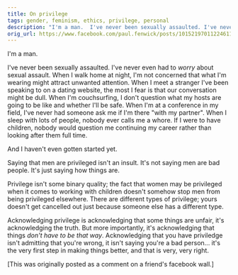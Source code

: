 ```yaml
---
title: On privilege
tags: gender, feminism, ethics, privilege, personal
description: "I'm a man.  I've never been sexually assaulted. I've never even had to *worry* about sexual assault. When I walk home at night, I'm not concerned that what I'm wearing might attract unwanted attention. When I meet a stranger I've been speaking to on a dating website, the most I fear is that our conversation might be dull.  When I'm couchsurfing, I don't question what my hosts are going to be like and whether I'll be safe. When I'm at a conference in my field, I've never had someone ask me if I'm there with my partner. When I sleep with lots of people, nobody ever calls me a whore. If I were to have children, nobody would question me continuing my career rather than looking after them full time."
orig_url: https://www.facebook.com/paul.fenwick/posts/10152197011224611
---
```

I'm a man.

I've never been sexually assaulted. I've never even had to *worry* about sexual
assault. When I walk home at night, I'm not concerned that what I'm wearing
might attract unwanted attention. When I meet a stranger I've been speaking to
on a dating website, the most I fear is that our conversation might be dull.
When I'm couchsurfing, I don't question what my hosts are going to be like and
whether I'll be safe. When I'm at a conference in my field, I've never had
someone ask me if I'm there "with my partner". When I sleep with lots of
people, nobody ever calls me a whore. If I were to have children, nobody would
question me continuing my career rather than looking after them full time.

And I haven't even gotten started yet.

<!--more-->

Saying that men are privileged isn't an insult. It's not saying men are bad
people. It's just saying how things are.

Privilege isn't some binary quality; the fact that women may be privileged when
it comes to working with children doesn't somehow stop men from being
privileged elsewhere. There are different types of privilege; yours doesn't get
cancelled out just because someone else has a different type.

Acknowledging privilege is acknowledging that some things are unfair, it's
acknowledging the truth. But more importantly, it's acknowledging that things
*don't have to be that way*. Acknowledging that you have priviledge isn't 
admitting that you're wrong, it isn't saying you're a bad person... it's the 
very first step in making things better, and that is very, very right.

&#x5b;This was originally posted as a comment on a friend's facebook wall.&#x5d;
